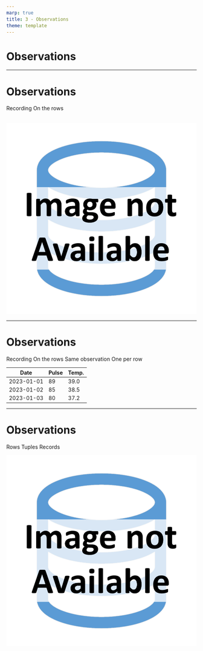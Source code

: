 ```yaml
---
marp: true
title: 3 - Observations
theme: template
---
```


<!-- _class: title-only -->

# Observations

<!--
Data science is founded upon making observations of the world around us.

But what are observations and how do we record them in tabular data?
-->

---

<!-- _class: title-two-content-left-center -->

# Observations

Recording
On the rows
<br/>
<br/>

![image An icon of a database table with three rows and three columns and the middle row is highlighted, in a minimalist style](images/placeholder.png)


<!--
An observation is a recording of the qualities and quantities of an observable phenomenon in the natural world.

This includes what we can see, hear, feel, or measure with sensors.

In data science, we record observations on the rows of a table.

The rows are the horizontal groups of data that are contained within the table.
-->

---

<!-- _class: title-two-content-left-center -->

# Observations

Recording
On the rows
Same observation
One per row

| Date       | Pulse | Temp. |
| ---------- | ----- | ----- |
| 2023-01-01 | 89    | 39.0  |
| 2023-01-02 | 85    | 38.5  |
| 2023-01-03 | 80    | 37.2  | 

<!--
For example, imagine that we are recording the vital signs of a patient at a hospital.

For each observation, we would record the date of the observation, the patient's heart rate, their temperature, and other vitals.

Each of these observations would be recorded on a separate row.

What is important to note is that all of the elements in a row of data belong to the same observation.

For example, a row of data can be an observation of a person, a place, a thing, or a set of sensor readings at a specific time.

In data science, we want each row to contain one and only one observation.

Essentially, each row should record one, and only one, person, place, or thing begin observed at a given time.
-->

---

<!-- _class: title-two-content-left-center -->

# Observations

Rows
Tuples
Records

![image An icon of a database table with three rows and three columns and the middle row is highlighted, in a minimalist style](images/placeholder.png)

<!--
Outside of data science, the rows of a table of data go by various names.

First, you may hear them simply referred to as "rows", for, well, obvious reasons, I guess.

In computer science, they are often referred to as a tuples (or a tupples), which is a mathematical term for a list of data.

Or you may often hear them referred to simply as "records", because they store a recording of an observation, entity, or transaction of some kind.

No matter what they are called, observations should always be represented as rows in tabular data.
-->